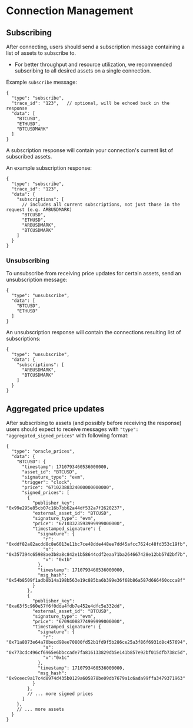 # Connection Management

## Subscribing

After connecting, users should send a subscription message containing a list of assets to subscribe to.

* For better throughput and resource utilization, we recommended subscribing to all desired assets on a single connection.

Example `subscribe` message:

```
{
  "type": "subscribe", 
  "trace_id": "123",   // optional, will be echoed back in the response
  "data": [
    "BTCUSD", 
    "ETHUSD", 
    "BTCUSDMARK"
  ]
}  
```

A subscription response will contain your connection's current list of subscribed assets.

An example subscription response:

```
{
  "type": "subscribe",
  "trace_id": "123",
  "data": {
    "subscriptions": [
      // includes all current subscriptions, not just those in the request (e.g. ARBUSDMARK)
      "BTCUSD",
      "ETHUSD",
      "ARBUSDMARK",   
      "BTCUSDMARK"
    ]
  }
}
```

### Unsubscribing

To unsubscribe from receiving price updates for certain assets, send an unsubscription message:

```
{
  "type": "unsubscribe", 
  "data": [
    "BTCUSD", 
    "ETHUSD"
  ]
}  
```

An unsubscription response will contain the connections resulting list of subscriptions:

```
{
  "type": "unsubscribe",
  "data": {
    "subscriptions": [
      "ARBUSDMARK",
      "BTCUSDMARK"
    ]
  }
}
```

## Aggregated price updates

After subscribing to assets (and possibly before receiving the response) users should expect to receive messages with `"type": "aggregated_signed_prices"` with following format:

```
{
  "type": "oracle_prices",
  "data": {
    "BTCUSD": {
      "timestamp": 1710793460536000000,
      "asset_id": "BTCUSD",
      "signature_type": "evm",
      "trigger": "clock",
      "price": "67102388324000000000000",
      "signed_prices": [
        {
          "publisher_key": "0x99e295e85cb07c16b7bb62a44df532a7f2620237",
          "external_asset_id": "BTCUSD",
          "signature_type": "evm",
          "price": "67103323593999999000000",
          "timestamped_signature": {
            "signature": {
              "r": "0xddf82a82acdd8c8e6013e11bc7ce48dde448ee7dd45afcc7624c48fd353c19fb",
              "s": "0x357394c65988ae3b8a8c842e1b58644cdf2eaa71ba264667428e12bb57d2bf7b",
              "v": "0x1b"
            },
            "timestamp": 1710793460536000000,
            "msg_hash": "0x54b8509f1adb8b14a198b563e19c885ba6b399e36f68b86a587d666460ccca8f"
          }
        },
        {
          "publisher_key": "0xa63f5c960e57f6f0dda4fdb7e452e4dfc5e332dd",
          "external_asset_id": "BTCUSD",
          "signature_type": "evm",
          "price": "67094088774999999000000",
          "timestamped_signature": {
            "signature": {
              "r": "0x71a8073e64a70becd98ee70800fd52b1fd9f5b286ce25a3f86f6931d8c457694",
              "s": "0x773cdc496cf6965e6bbccade7fa816133829db5e141b857e92bf015dfb738c5d",
              "v":"0x1c"
            },
            "timestamp": 1710793460536000000,
            "msg_hash": "0x9ceec9a17c4d8974d435b0129a605878be09db7679a1c6ada99ffa3479371963"
          }
        },
        // ... more signed prices
      ]
    },
    // ... more assets
  }
}
```


